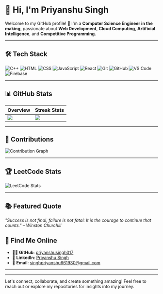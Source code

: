 # 👋 Hi, I'm Priyanshu Singh

Welcome to my GitHub profile! 🚀 I'm a **Computer Science Engineer in the making**, passionate about **Web Development**, **Cloud Computing**, **Artificial Intelligence**, and **Competitive Programming**.

---

## 🛠️ Tech Stack
![C++](https://img.shields.io/badge/-C++-00599C?logo=c%2B%2B&logoColor=white)
![HTML](https://img.shields.io/badge/-HTML5-E34F26?logo=html5&logoColor=white)
![CSS](https://img.shields.io/badge/-CSS3-1572B6?logo=css3&logoColor=white)
![JavaScript](https://img.shields.io/badge/-JavaScript-F7DF1E?logo=javascript&logoColor=black)
![React](https://img.shields.io/badge/-React-61DAFB?logo=react&logoColor=black)
![Git](https://img.shields.io/badge/-Git-F05032?logo=git&logoColor=white)
![GitHub](https://img.shields.io/badge/-GitHub-181717?logo=github&logoColor=white)
![VS Code](https://img.shields.io/badge/-VSCode-007ACC?logo=visual-studio-code&logoColor=white)
![Firebase](https://img.shields.io/badge/-Firebase-FFCA28?logo=firebase&logoColor=black)

---

## 📊 GitHub Stats
| **Overview** | **Streak Stats** |
|--------------|-------------------|
| ![](https://github-readme-stats.vercel.app/api?username=priyanshusingh017&show_icons=true&theme=radical) | ![](https://github-readme-streak-stats.herokuapp.com/?user=priyanshusingh017&theme=radical) |

---

## 🌟 Contributions
![Contribution Graph](https://activity-graph.herokuapp.com/graph?username=priyanshusingh017&theme=github)

---

## 🏆 LeetCode Stats
![LeetCode Stats](https://leetcode-stats-api.herokuapp.com/_priyanshusingh01?theme=dark)

---

## 📚 Featured Quote
*"Success is not final; failure is not fatal: It is the courage to continue that counts."* – *Winston Churchill*


## 🔗 Find Me Online
- 🐱‍💻 **GitHub**: [priyanshusingh017](https://github.com/priyanshusingh017)
- 📘 **LinkedIn**: [Priyanshu Singh](https://www.linkedin.com/in/priyanshu-singh-00s7)
- 📧 **Email**: singhpriyanshu661930@gmail.com

---

---

Let's connect, collaborate, and create something amazing! Feel free to reach out or explore my repositories for insights into my journey.
